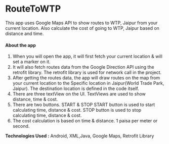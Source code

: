 # RouteToWTP
This app uses Google Maps API to show routes to WTP, Jaipur from your current location. Also calculate the cost of going to WTP, Jaipur based on distance and time.

#### About the app
1. When you will open the app, it will first fetch your current location & will set a marker on it. 
2. It will also fetch routes data from the Google Direction API using the retrofit library.  The retrofit library is used for network call in the project.
3.  After getting the routes data, the app will draw routes on the map from your current location to the Specific location in Jaipur(World Trade Park, Jaipur). The destination location is defined in the code itself.
4.  There are three textView on the UI. TextViews are used to show distance, time & cost.
5. There are two buttons. START & STOP
START button is used to start calculating time, distance & cost. 
STOP button is used to stop calculating time, distance & cost. 
6. The cost calculation is based on time & distance. 
1 paisa per meter or second. 

**Technologies Used :** Android, XML,Java, Google Maps, Retrofit Library
